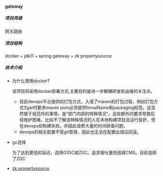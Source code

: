 #### gateway

##### 项目用途

网关路由

##### 项目结构

docker + jdk11 +  spring gateway + zk propertysource

##### 技术介绍

* 为什么使用docker?

  该项目将采用docker部署方式,主要目的是进一步解耦研发和运维的关注点。

  * 目前devops平台提供的打包方式，入侵了maven的打包过程，例如打包方式为jar时要求maven pom必须提供finnalName和packaging标签。这显然属于规范外的事情，是“部门内部的特殊情况”。这些额外的要求导致后续维护困难。比如不了解该特殊情况的人在本地构建项目且运行良好，但在devops却构建失败。并因此浪费大量的时间排查问题。
  * devops的相关配置不受git管理，因此也无法在配置出错后回滚。

* gc选择

  为了达到更低的延迟，选择G1GC或ZGC。追求吞吐量则选择CMS。目前选择了ZGC

* [zk propertysource](http://ops.mrd.sohuno.com/gitlab/binglongli217932/zk-propertysource)

